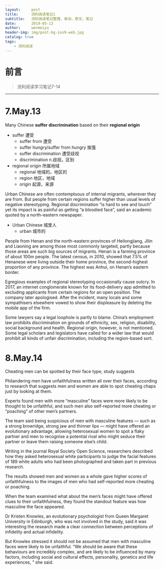 ```yaml
---
layout:     post
title:      流利阅读笔记1
subtitle:   流利阅读笔记整理，单词，原文，笔记
date:       2019-05-13
author:     wenmeiyu
header-img: img/post-bg-ios9-web.jpg
catalog: true
tags:
    - 流利阅读
---
```

# 前言

>流利阅读学习笔记7-14

---
# 7.May.13

Many Chinese **suffer discrimination** based on their **regional origin**
- suffer 遭受
	- suffer from 遭受
	- suffer hungry/suffer from hungry  挨饿
	- suffer discrimination 遭受歧视
	- discrimination n.歧视，区别
- regional origin 所属地域
	- regional  地域的，地区的
	- region  地区，地域
	- origin 起源，来源

Urban Chinese are often contemptuous of internal migrants, wherever they are from. But people from certain regions suffer higher than usual levels of negative stereotyping. Regional discrimination “is hard to see and touch” yet its impact is as painful as getting “a bloodied face”, said an academic quoted by a north-eastern newspaper.
- Urban Chinese 城里人
	- urban 城市的

People from Henan and the north-eastern provinces of Heilongjiang, Jilin and Liaoning are among those most commonly targeted, partly because those areas are such big sources of migrants. Henan is a farming province of about 100m people. The latest census, in 2010, showed that 7.5% of Henanese were living outside their home province, the second-highest proportion of any province. The highest was Anhui, on Henan’s eastern border.

Egregious examples of regional stereotyping occasionally cause outcry. In 2017, an internet conglomerate known for its food-delivery app admitted to excluding applicants from certain regions for an open position. The company later apologised. After the incident, many locals and some sympathisers elsewhere vowed to show their displeasure by deleting the mobile app of the firm.

Some lawyers say a legal loophole is partly to blame. China’s employment law prohibits discrimination on grounds of ethnicity, sex, religion, disability, social background and health. Regional origin, however, is not mentioned. Some legal scholars and legislators have called for a wider law that would prohibit all kinds of unfair discrimination, including the region-based sort.

# 8.May.14
Cheating men can be spotted by their face type, study suggests

Philandering men have unfaithfulness written all over their faces, according to research that suggests men and women are able to spot cheating chaps just by looking at them.

Experts found men with more “masculine” faces were more likely to be thought to be unfaithful, and such men also self-reported more cheating or “poaching” of other men’s partners.

The team said being suspicious of men with masculine features — such as a strong browridge, strong jaw and thinner lips — might have offered an evolutionary advantage, allowing heterosexual women to spot a flaky partner and men to recognise a potential rival who might seduce their partner or leave them raising someone else’s child.

Writing in the journal Royal Society Open Science, researchers described how they asked heterosexual white participants to judge the facial features of 189 white adults who had been photographed and taken part in previous research.

The results showed men and women as a whole gave higher scores of unfaithfulness to the images of men who had self-reported more cheating or poaching.

When the team examined what about the men’s faces might have offered clues to their unfaithfulness, they found the standout feature was how masculine the face appeared.

Dr Kristen Knowles, an evolutionary psychologist from Queen Margaret University in Edinburgh, who was not involved in the study, said it was interesting the research made a clear connection between perceptions of infidelity and actual infidelity.

But Knowles stressed it should not be assumed that men with masculine faces were likely to be unfaithful. “We should be aware that these behaviours are incredibly complex, and are likely to be influenced by many factors, including social and cultural effects, personality, genetics and life experiences, ” she said.



